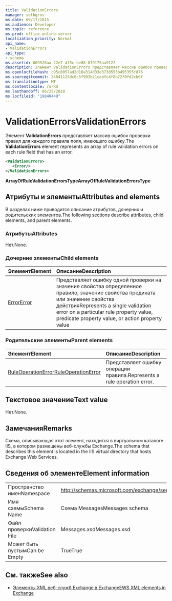 ```yaml
---
title: ValidationErrors
manager: sethgros
ms.date: 09/17/2015
ms.audience: Developer
ms.topic: reference
ms.prod: office-online-server
localization_priority: Normal
api_name:
- ValidationErrors
api_type:
- schema
ms.assetid: 009526aa-22e7-4f5c-be88-079175aa9122
description: Элемент ValidationErrors представляет массив ошибок проверки правил для каждого правила поля, имеющего ошибку.
ms.openlocfilehash: c95c8057ad2d16a314d33e3738553b495355fd76
ms.sourcegitcommit: 34041125dc8c5f993b21cebfc4f8b72f0fd2cb6f
ms.translationtype: MT
ms.contentlocale: ru-RU
ms.lasthandoff: 06/25/2018
ms.locfileid: "19840449"
---
```

# <a name="validationerrors"></a><span data-ttu-id="644e4-103">ValidationErrors</span><span class="sxs-lookup"><span data-stu-id="644e4-103">ValidationErrors</span></span>

<span data-ttu-id="644e4-104">Элемент **ValidationErrors** представляет массив ошибок проверки правил для каждого правила поля, имеющего ошибку.</span><span class="sxs-lookup"><span data-stu-id="644e4-104">The **ValidationErrors** element represents an array of rule validation errors on each rule field that has an error.</span></span> 
  
```XML
<VaidationErrors>
   <Error/>
</ValidationErrors>
```

 <span data-ttu-id="644e4-105">**ArrayOfRuleValidationErrorsType**</span><span class="sxs-lookup"><span data-stu-id="644e4-105">**ArrayOfRuleValidationErrorsType**</span></span>
## <a name="attributes-and-elements"></a><span data-ttu-id="644e4-106">Атрибуты и элементы</span><span class="sxs-lookup"><span data-stu-id="644e4-106">Attributes and elements</span></span>

<span data-ttu-id="644e4-107">В разделах ниже приводится описание атрибутов, дочерних и родительских элементов.</span><span class="sxs-lookup"><span data-stu-id="644e4-107">The following sections describe attributes, child elements, and parent elements.</span></span>
  
### <a name="attributes"></a><span data-ttu-id="644e4-108">Атрибуты</span><span class="sxs-lookup"><span data-stu-id="644e4-108">Attributes</span></span>

<span data-ttu-id="644e4-109">Нет.</span><span class="sxs-lookup"><span data-stu-id="644e4-109">None.</span></span>
  
### <a name="child-elements"></a><span data-ttu-id="644e4-110">Дочерние элементы</span><span class="sxs-lookup"><span data-stu-id="644e4-110">Child elements</span></span>

|<span data-ttu-id="644e4-111">**Элемент**</span><span class="sxs-lookup"><span data-stu-id="644e4-111">**Element**</span></span>|<span data-ttu-id="644e4-112">**Описание**</span><span class="sxs-lookup"><span data-stu-id="644e4-112">**Description**</span></span>|
|:-----|:-----|
|[<span data-ttu-id="644e4-113">Error</span><span class="sxs-lookup"><span data-stu-id="644e4-113">Error</span></span>](error.md) <br/> |<span data-ttu-id="644e4-114">Представляет ошибку одной проверки на значение свойства определенное правило, значение свойства предиката или значение свойства действия</span><span class="sxs-lookup"><span data-stu-id="644e4-114">Represents a single validation error on a particular rule property value, predicate property value, or action property value</span></span>  <br/> |
   
### <a name="parent-elements"></a><span data-ttu-id="644e4-115">Родительские элементы</span><span class="sxs-lookup"><span data-stu-id="644e4-115">Parent elements</span></span>

|<span data-ttu-id="644e4-116">**Элемент**</span><span class="sxs-lookup"><span data-stu-id="644e4-116">**Element**</span></span>|<span data-ttu-id="644e4-117">**Описание**</span><span class="sxs-lookup"><span data-stu-id="644e4-117">**Description**</span></span>|
|:-----|:-----|
|[<span data-ttu-id="644e4-118">RuleOperationError</span><span class="sxs-lookup"><span data-stu-id="644e4-118">RuleOperationError</span></span>](ruleoperationerror.md) <br/> |<span data-ttu-id="644e4-119">Представляет ошибку операции правила.</span><span class="sxs-lookup"><span data-stu-id="644e4-119">Represents a rule operation error.</span></span>  <br/> |
   
## <a name="text-value"></a><span data-ttu-id="644e4-120">Текстовое значение</span><span class="sxs-lookup"><span data-stu-id="644e4-120">Text value</span></span>

<span data-ttu-id="644e4-121">Нет.</span><span class="sxs-lookup"><span data-stu-id="644e4-121">None.</span></span>
  
## <a name="remarks"></a><span data-ttu-id="644e4-122">Замечания</span><span class="sxs-lookup"><span data-stu-id="644e4-122">Remarks</span></span>

<span data-ttu-id="644e4-123">Схема, описывающая этот элемент, находится в виртуальном каталоге IIS, в котором размещены веб-службы Exchange.</span><span class="sxs-lookup"><span data-stu-id="644e4-123">The schema that describes this element is located in the IIS virtual directory that hosts Exchange Web Services.</span></span>
  
## <a name="element-information"></a><span data-ttu-id="644e4-124">Сведения об элементе</span><span class="sxs-lookup"><span data-stu-id="644e4-124">Element information</span></span>

|||
|:-----|:-----|
|<span data-ttu-id="644e4-125">Пространство имен</span><span class="sxs-lookup"><span data-stu-id="644e4-125">Namespace</span></span>  <br/> |http://schemas.microsoft.com/exchange/services/2006/messages  <br/> |
|<span data-ttu-id="644e4-126">Имя схемы</span><span class="sxs-lookup"><span data-stu-id="644e4-126">Schema Name</span></span>  <br/> |<span data-ttu-id="644e4-127">Схема Messages</span><span class="sxs-lookup"><span data-stu-id="644e4-127">Messages schema</span></span>  <br/> |
|<span data-ttu-id="644e4-128">Файл проверки</span><span class="sxs-lookup"><span data-stu-id="644e4-128">Validation File</span></span>  <br/> |<span data-ttu-id="644e4-129">Messages.xsd</span><span class="sxs-lookup"><span data-stu-id="644e4-129">Messages.xsd</span></span>  <br/> |
|<span data-ttu-id="644e4-130">Может быть пустым</span><span class="sxs-lookup"><span data-stu-id="644e4-130">Can be Empty</span></span>  <br/> |<span data-ttu-id="644e4-131">True</span><span class="sxs-lookup"><span data-stu-id="644e4-131">True</span></span>  <br/> |
   
## <a name="see-also"></a><span data-ttu-id="644e4-132">См. также</span><span class="sxs-lookup"><span data-stu-id="644e4-132">See also</span></span>



- [<span data-ttu-id="644e4-133">Элементы XML веб-служб Exchange в Exchange</span><span class="sxs-lookup"><span data-stu-id="644e4-133">EWS XML elements in Exchange</span></span>](ews-xml-elements-in-exchange.md)

